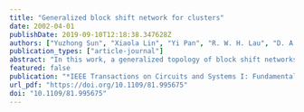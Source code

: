 ```yaml
---
title: "Generalized block shift network for clusters"
date: 2002-04-01
publishDate: 2019-09-10T12:18:38.347628Z
authors: ["Yuzhong Sun", "Xiaola Lin", "Yi Pan", "R. W. H. Lau", "D. A. Bader", "P. Y. S. Cheung"]
publication_types: ["article-journal"]
abstract: "In this work, a generalized topology of block shift networks (BSNs), named generalized block shift network (GBSN), is propose or interconnection networks in clusters. The BSNs possess many desirable topological features, such as flexibility in node degree, small diameter and average distance, and easy VLSI implementation. However, the regular structure of each block in the BSN is not suitable for the networks in clusters that usually have arbitrary number of nodes. The proposed GBSN offers a balance between regularity and irregularity of the interconnection networks for clusters. We also analyze the embedding of the BSN into the GBSN, and discuss the versatility of the GBSN in terms of slowdown factors compared to the BSN."
featured: false
publication: "*IEEE Transactions on Circuits and Systems I: Fundamental Theory and Applications*"
url_pdf: "https://doi.org/10.1109/81.995675"
doi: "10.1109/81.995675"
---
```


